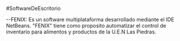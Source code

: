 #SoftwareDeEscritorio

--FENIX: Es un software multiplataforma desarrollado mediante el IDE NetBeans. 
          "FENIX" tiene como proposito automatizar el control de inventario para alimentos y productos de la U.E.N Las Piedras.
